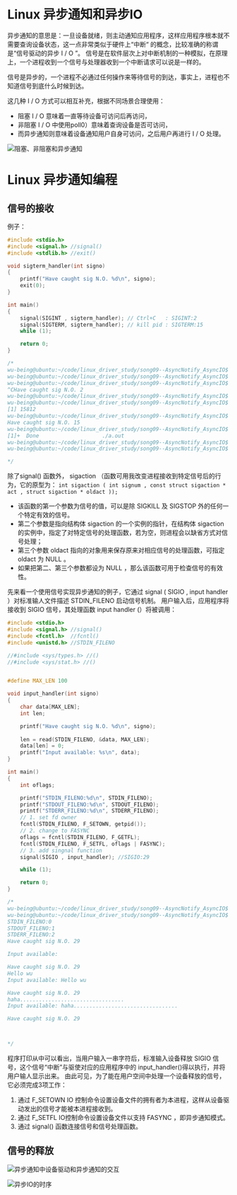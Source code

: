 
# Linux 异步通知和异步IO


异步通知的意思是：一旦设备就绪，则主动通知应用程序，这样应用程序根本就不需要查询设备状态，这一点非常类似于硬件上“中断“ 的概念，比较准确的称谓是“信号驱动的异步 I / O ”。
信号是在软件层次上对中断机制的一种模拟，在原理上，一个进程收到一个信号与处理器收到一个中断请求可以说是一样的。

信号是异步的，一个进程不必通过任何操作来等待信号的到达，事实上，进程也不知道信号到底什么时候到达。

这几种 I / O 方式可以相互补充，根据不同场景合理使用：

- 阻塞 I / O 意味着一直等待设备可访问后再访问，
- 非阻塞 I / O 中使用poll0）意味着查询设备是否可访问，
- 而异步通知则意味着设备通知用户自身可访问，之后用户再进行 I / O 处理。

![阻塞、非阻塞和异步通知](https://img-blog.csdnimg.cn/b4559b093fd8466993ae80c03d83dfa8.png)

# Linux 异步通知编程

## 信号的接收

例子：

```c
#include <stdio.h>
#include <signal.h> //signal()
#include <stdlib.h> //exit()

void sigterm_handler(int signo)
{
	printf("Have caught sig N.O. %d\n", signo);
	exit(0);
}

int main()
{
	signal(SIGINT , sigterm_handler); // Ctrl+C   : SIGINT:2
	signal(SIGTERM, sigterm_handler); // kill pid : SIGTERM:15
	while (1);

	return 0;
}

/*
wu-being@ubuntu:~/code/linux_driver_study/song09--AsyncNotify_AsyncIO$ gcc 1.Ctrl+C_signal.c 
wu-being@ubuntu:~/code/linux_driver_study/song09--AsyncNotify_AsyncIO$ 
wu-being@ubuntu:~/code/linux_driver_study/song09--AsyncNotify_AsyncIO$ ./a.out 
^CHave caught sig N.O. 2
wu-being@ubuntu:~/code/linux_driver_study/song09--AsyncNotify_AsyncIO$ 
wu-being@ubuntu:~/code/linux_driver_study/song09--AsyncNotify_AsyncIO$ ./a.out &
[1] 15812
wu-being@ubuntu:~/code/linux_driver_study/song09--AsyncNotify_AsyncIO$ kill 15812
Have caught sig N.O. 15
wu-being@ubuntu:~/code/linux_driver_study/song09--AsyncNotify_AsyncIO$ 
[1]+  Done                    ./a.out
wu-being@ubuntu:~/code/linux_driver_study/song09--AsyncNotify_AsyncIO$ 
wu-being@ubuntu:~/code/linux_driver_study/song09--AsyncNotify_AsyncIO$ 

*/
```

除了signal() 函数外， sigaction （函数可用我改变进程接收到特定信号后的行为，它的原型为： 
```int sigaction ( int signum , const struct sigaction * act , struct sigaction * oldact ));```

- 该函数的第一个参数为信号的值，可以是除 SIGKILL 及 SIGSTOP 外的任何一个特定有效的信号。
- 第二个参数是指向结构体 sigaction 的一个实例的指针，在结构体 sigaction 的实例中，指定了对特定信号的处理函数，若为空，则进程会以缺省方式对信号处理；
- 第三个参数 oldact 指向的对象用来保存原来对相应信号的处理函数，可指定 oldact 为 NULL 。
- 如果把第二、第三个参数都设为 NULL ，那么该函数可用于检查信号的有效性。

先来看一个使用信号实现异步通知的例子，它通过 signal ( SIGIO , input handler ）对标准输人文件描述 STDIN_FILENO 启动信号机制。
用户输入后，应用程序将接收到 SIGIO 信号，其处理函数 input handler (）将被调用：

```c
#include <stdio.h>
#include <signal.h> //signal()
#include <fcntl.h>  //fcntl()
#include <unistd.h> //STDIN_FILENO

//#include <sys/types.h> //()
//#include <sys/stat.h> //()


#define MAX_LEN 100

void input_handler(int signo)
{
	char data[MAX_LEN];
	int len;

	printf("Have caught sig N.O. %d\n", signo);
	
	len = read(STDIN_FILENO, &data, MAX_LEN);
	data[len] = 0; 
	printf("Input available: %s\n", data);
}

int main()
{
	int oflags;

	printf("STDIN_FILENO:%d\n", STDIN_FILENO);
	printf("STDOUT_FILENO:%d\n", STDOUT_FILENO);
	printf("STDERR_FILENO:%d\n", STDERR_FILENO);
	// 1. set fd owner
	fcntl(STDIN_FILENO, F_SETOWN, getpid());
	// 2. change to FASYNC
	oflags = fcntl(STDIN_FILENO, F_GETFL);
	fcntl(STDIN_FILENO, F_SETFL, oflags | FASYNC);
	// 3. add singnal function
	signal(SIGIO , input_handler); //SIGIO:29

	while (1);

	return 0;
}

/*
wu-being@ubuntu:~/code/linux_driver_study/song09--AsyncNotify_AsyncIO$ gcc 2.STDIN_FILENO_signal.c 
wu-being@ubuntu:~/code/linux_driver_study/song09--AsyncNotify_AsyncIO$ ./a.out 
STDIN_FILENO:0
STDOUT_FILENO:1
STDERR_FILENO:2
Have caught sig N.O. 29

Input available: 

Have caught sig N.O. 29
Hello wu
Input available: Hello wu

Have caught sig N.O. 29
haha.................................
Input available: haha.................................

Have caught sig N.O. 29



*/
```

程序打印从中可以看出，当用户输入一串字符后，标准输入设备释放 SIGIO 信号，这个信号“中断”与驱使对应的应用程序中的 input_handler()得以执行，并将用户输人显示出来。
由此可见，为了能在用户空间中处理一个设备释放的信号，它必须完成3项工作：

1. 通过 F_SETOWN IO 控制命令设置设备文件的拥有者为本进程，这样从设备驱动发出的信号才能被本进程接收到。
2. 通过 F_SETFL IO控制命令设置设备文件以支持 FASYNC ，即异步通知模式。
3. 通过 signal() 函数连接信号和信号处理函数。


## 信号的释放

![异步通知中设备驱动和异步通知的交互](https://img-blog.csdnimg.cn/6f503933d97d49158456555e149e1f13.png)

![异步IO的时序](https://img-blog.csdnimg.cn/a22522b9503d47c4b0c45f7a6780b066.png)
